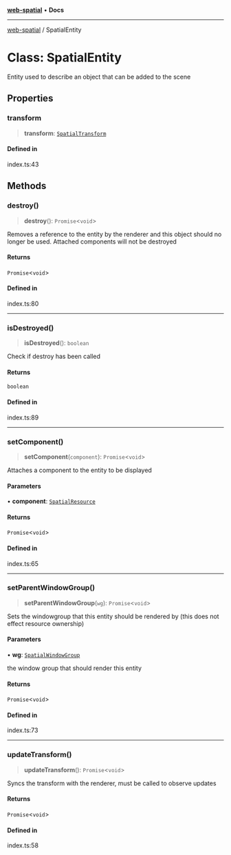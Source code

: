 [**web-spatial**](../README.md) • **Docs**

***

[web-spatial](../globals.md) / SpatialEntity

# Class: SpatialEntity

Entity used to describe an object that can be added to the scene

## Properties

### transform

> **transform**: [`SpatialTransform`](SpatialTransform.md)

#### Defined in

index.ts:43

## Methods

### destroy()

> **destroy**(): `Promise`\<`void`\>

Removes a reference to the entity by the renderer and this object should no longer be used. Attached components will not be destroyed

#### Returns

`Promise`\<`void`\>

#### Defined in

index.ts:80

***

### isDestroyed()

> **isDestroyed**(): `boolean`

Check if destroy has been called

#### Returns

`boolean`

#### Defined in

index.ts:89

***

### setComponent()

> **setComponent**(`component`): `Promise`\<`void`\>

Attaches a component to the entity to be displayed

#### Parameters

• **component**: [`SpatialResource`](SpatialResource.md)

#### Returns

`Promise`\<`void`\>

#### Defined in

index.ts:65

***

### setParentWindowGroup()

> **setParentWindowGroup**(`wg`): `Promise`\<`void`\>

Sets the windowgroup that this entity should be rendered by (this does not effect resource ownership)

#### Parameters

• **wg**: [`SpatialWindowGroup`](SpatialWindowGroup.md)

the window group that should render this entity

#### Returns

`Promise`\<`void`\>

#### Defined in

index.ts:73

***

### updateTransform()

> **updateTransform**(): `Promise`\<`void`\>

Syncs the transform with the renderer, must be called to observe updates

#### Returns

`Promise`\<`void`\>

#### Defined in

index.ts:58
